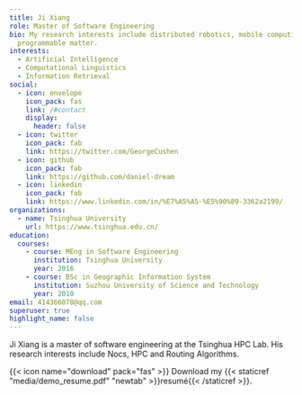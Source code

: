 ```yaml
---
title: Ji Xiang
role: Master of Software Engineering
bio: My research interests include distributed robotics, mobile computing and
  programmable matter.
interests:
  - Artificial Intelligence
  - Computational Linguistics
  - Information Retrieval
social:
  - icon: envelope
    icon_pack: fas
    link: /#contact
    display:
      header: false
  - icon: twitter
    icon_pack: fab
    link: https://twitter.com/GeorgeCushen
  - icon: github
    icon_pack: fab
    link: https://github.com/daniel-dream
  - icon: linkedin
    icon_pack: fab
    link: https://www.linkedin.com/in/%E7%A5%A5-%E5%90%89-3362a2199/
organizations:
  - name: Tsinghua University
    url: https://www.tsinghua.edu.cn/
education:
  courses:
    - course: MEng in Software Engineering
      institution: Tsinghua University
      year: 2016
    - course: BSc in Geographic Information System
      institution: Suzhou University of Science and Technology
      year: 2010
email: 414366078@qq.com
superuser: true
highlight_name: false
---
```

Ji Xiang is a master of software engineering at the Tsinghua HPC Lab. His research interests include Nocs, HPC and Routing Algorithms. 

{{< icon name="download" pack="fas" >}} Download my {{< staticref "media/demo_resume.pdf" "newtab" >}}resumé{{< /staticref >}}.